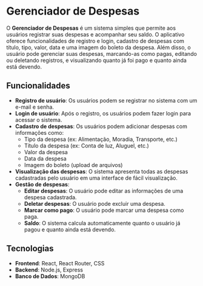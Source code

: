 # Gerenciador de Despesas

O **Gerenciador de Despesas** é um sistema simples que permite aos usuários registrar suas despesas e acompanhar seu saldo. O aplicativo oferece funcionalidades de registro e login, cadastro de despesas com título, tipo, valor, data e uma imagem do boleto da despesa. Além disso, o usuário pode gerenciar suas despesas, marcando-as como pagas, editando ou deletando registros, e visualizando quanto já foi pago e quanto ainda está devendo.

## Funcionalidades

- **Registro de usuário**: Os usuários podem se registrar no sistema com um e-mail e senha.
- **Login de usuário**: Após o registro, os usuários podem fazer login para acessar o sistema.
- **Cadastro de despesas**: Os usuários podem adicionar despesas com informações como:
  - Tipo da despesa (ex: Alimentação, Moradia, Transporte, etc.)
  - Título da despesa (ex: Conta de luz, Aluguel, etc.)
  - Valor da despesa
  - Data da despesa
  - Imagem do boleto (upload de arquivos)
- **Visualização das despesas**: O sistema apresenta todas as despesas cadastradas pelo usuário em uma interface de fácil visualização.
- **Gestão de despesas**:
  - **Editar despesas**: O usuário pode editar as informações de uma despesa cadastrada.
  - **Deletar despesas**: O usuário pode excluir uma despesa.
  - **Marcar como pago**: O usuário pode marcar uma despesa como paga.
  - **Saldo**: O sistema calcula automaticamente quanto o usuário já pagou e quanto ainda está devendo.
  
## Tecnologias

- **Frontend**: React, React Router, CSS
- **Backend**: Node.js, Express
- **Banco de Dados**: MongoDB


